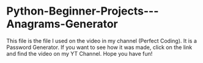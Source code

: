 # Python-Beginner-Projects---Anagrams-Generator
This file is the file I used on the video in my channel (Perfect Coding). It is a Password Generator. If you want to see how it was made, click on the link and find the video on my YT Channel. Hope you have fun!
